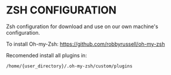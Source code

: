 # ZSH CONFIGURATION
Zsh configuration for download and use on our own machine's configuration.

To install Oh-my-Zsh: https://github.com/robbyrussell/oh-my-zsh

Recomended install all plugins in:
```
/home/{user_directory}/.oh-my-zsh/custom/plugins
```
